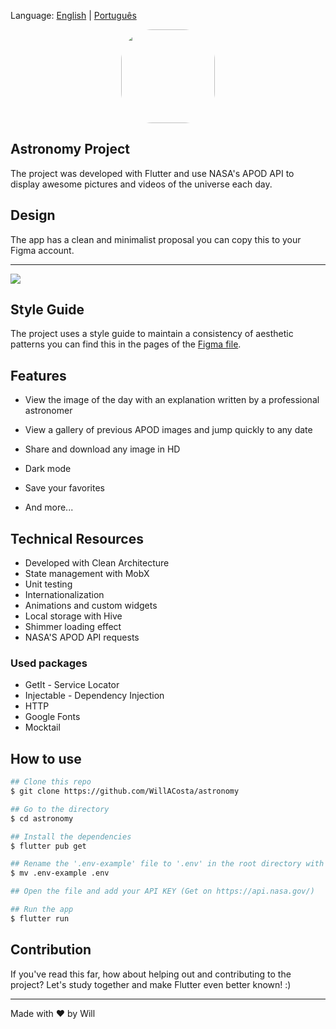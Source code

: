 Language: [English](https://github.com/WillACosta/astronomy) | [Português](https://github.com/WillACosta/astronomy/tree/main/translations/pt-BR)

<center>
  <img src="https://imgur.com/kVVqH9i.png" width="150" height="150" style="border-radius: 50px" />
</center>

## Astronomy Project

The project was developed with Flutter and use NASA's APOD API to display awesome pictures and videos of the universe each day.

## Design

The app has a clean and minimalist proposal you can copy this to your Figma account.

---

<img src='https://i.imgur.com/KIzTLgV.jpg' />

## Style Guide

The project uses a style guide to maintain a consistency of aesthetic patterns you can find this in the pages of the [Figma file](https://www.figma.com/file/3vfTFRteEH1hAvT6D5igl0/Astronomy-App-Concept?node-id=157%3A14).

## Features

- View the image of the day with an explanation written by a professional astronomer

- View a gallery of previous APOD images and jump quickly to any date

- Share and download any image in HD

- Dark mode

- Save your favorites

- And more...

## Technical Resources

- Developed with Clean Architecture
- State management with MobX
- Unit testing
- Internationalization
- Animations and custom widgets
- Local storage with Hive
- Shimmer loading effect
- NASA'S APOD API requests

### Used packages

- GetIt - Service Locator
- Injectable - Dependency Injection
- HTTP
- Google Fonts
- Mocktail

## How to use

```bash
## Clone this repo
$ git clone https://github.com/WillACosta/astronomy

## Go to the directory
$ cd astronomy

## Install the dependencies
$ flutter pub get

## Rename the '.env-example' file to '.env' in the root directory with
$ mv .env-example .env

## Open the file and add your API KEY (Get on https://api.nasa.gov/)

## Run the app
$ flutter run
```

## Contribution

If you've read this far, how about helping out and contributing to the project? Let's study together and make Flutter even better known! :)

---

Made with ❤️ by Will
